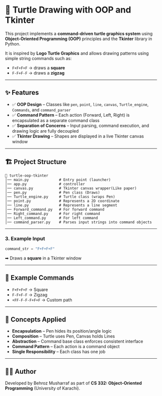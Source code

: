 # 🐢 Turtle Drawing with OOP and Tkinter  

This project implements a **command-driven turtle graphics system** using **Object-Oriented Programming (OOP)** principles and the **Tkinter** library in Python.  

It is inspired by **Logo Turtle Graphics** and allows drawing patterns using simple string commands such as:  

- `F+F+F+F` → draws a **square**  
- `F-F+F-F` → draws a **zigzag**  

---

## ✨ Features  

- ✅ **OOP Design** – Classes like `pen`, `point`, `line`, `canvas`, `Turtle_engine`, `Commands`, and `command_parser`  
- ✅ **Command Pattern** – Each action (Forward, Left, Right) is encapsulated as a separate command class  
- ✅ **Separation of Concerns** – Input parsing, command execution, and drawing logic are fully decoupled  
- ✅ **Tkinter Drawing** – Shapes are displayed in a live Tkinter canvas window   

---

## 🏗 Project Structure  

```
📂 turtle-oop-tkinter
│── main.py              # Entry point (launcher)
│── app.py               # controller
│── canvas.py            # Tkinter canvas wrapper(Like paper)
│── pen.py               # Pen class (Draws)
│── Turtle_engine.py     # Turtle class (wraps Pen)
│── point.py             # Represents a 2D coordinate
│── line.py              # Represents a line segment
│── Forward_command.py   # For forward command
│── Right_command.py     # For right command
│── Left_command.py      # For left command
│── command_parser.py    # Parses input strings into command objects

```

---

### 3. Example Input 

```python
command_str = "F+F+F+F"
```
➡ Draws a **square** in a Tkinter window  

---

## 🔧 Example Commands  

- `F+F+F+F` → Square  
- `F-F+F-F` → Zigzag  
- `+FF-F-F-F+F+F` → Custom path  

---

## 🧠 Concepts Applied  

- **Encapsulation** – Pen hides its position/angle logic  
- **Composition** – Turtle uses Pen, Canvas holds Lines  
- **Abstraction** – Command base class enforces consistent interface  
- **Command Pattern** – Each action is a command object  
- **Single Responsibility** – Each class has one job  

---

## 👨‍💻 Author  

Developed by Behroz Musharraf as part of **CS 332: Object-Oriented Programming** (University of Karachi).  

